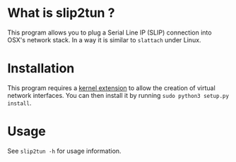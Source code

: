 # What is slip2tun ?

This program allows you to plug a Serial Line IP (SLIP) connection into OSX's network stack.
In a way it is similar to `slattach` under Linux.

# Installation

This program requires a [kernel extension](http://tuntaposx.sourceforge.net/) to allow the creation of virtual network interfaces.
You can then install it by running `sudo python3 setup.py install`.

# Usage

See `slip2tun -h` for usage information.

